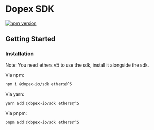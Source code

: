 # Dopex SDK

[![npm version](https://badge.fury.io/js/@dopex-io%2Fsdk.svg)](https://badge.fury.io/js/@dopex-io%2Fsdk)

## Getting Started

### Installation

Note: You need ethers v5 to use the sdk, install it alongside the sdk.

Via npm:

```bash
npm i @dopex-io/sdk ethers@^5
```

Via yarn:

```bash
yarn add @dopex-io/sdk ethers@^5
```

Via pnpm:

```bash
pnpm add @dopex-io/sdk ethers@^5
```
